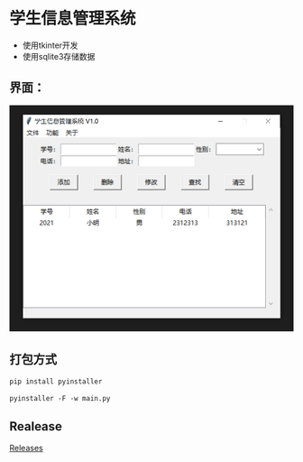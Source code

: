 # 学生信息管理系统
- 使用tkinter开发
- 使用sqlite3存储数据

## 界面：
![界面](./images/Snipaste_2021-05-18_11-28-28.png)

## 打包方式

```
pip install pyinstaller
```
```
pyinstaller -F -w main.py
```
## Realease
[Releases](https://github.com/liulinboyi/pythonWorks/releases)
